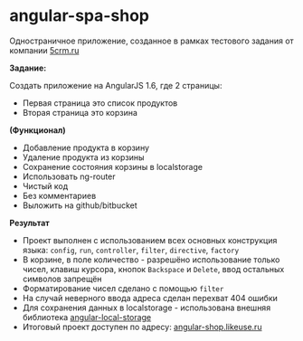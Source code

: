 # angular-spa-shop
Одностраничное приложение, созданное в рамках тестового задания от компании [5crm.ru](https://5crm.ru/)

**Задание:**

Создать приложение на AngularJS 1.6, где 2 страницы:

- Первая страница это список продуктов
- Вторая страница это корзина

**(Функционал)**

- Добавление продукта в корзину
- Удаление продукта из корзины
- Сохранение состояния корзины в localstorage
- Использовать ng-router
- Чистый код
- Без комментариев
- Выложить на github/bitbucket

**Результат**

- Проект выполнен с использованием всех основных конструкция языка: `config`, `run`, `controller`, `filter`, `directive`, `factory`
- В корзине, в поле количество - разрешёно использование только чисел, клавиш курсора, кнопок `Backspace` и `Delete`, ввод остальных символов запрещён
- Форматирование чисел сделано с помощью `filter`
- На случай неверного ввода адреса сделан перехват 404 ошибки
- Для сохранения данных в localstorage - использована внешняя библиотека [angular-local-storage](https://github.com/grevory/angular-local-storage)
- Итоговый проект доступен по адресу: [angular-shop.likeuse.ru](http://angular-shop.likeuse.ru/)
